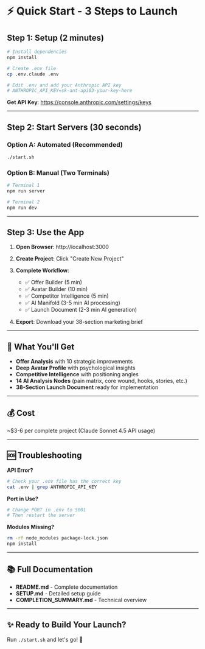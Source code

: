 # ⚡ Quick Start - 3 Steps to Launch

## Step 1: Setup (2 minutes)

```bash
# Install dependencies
npm install

# Create .env file
cp .env.claude .env

# Edit .env and add your Anthropic API key
# ANTHROPIC_API_KEY=sk-ant-api03-your-key-here
```

**Get API Key**: https://console.anthropic.com/settings/keys

---

## Step 2: Start Servers (30 seconds)

### Option A: Automated (Recommended)
```bash
./start.sh
```

### Option B: Manual (Two Terminals)
```bash
# Terminal 1
npm run server

# Terminal 2  
npm run dev
```

---

## Step 3: Use the App

1. **Open Browser**: http://localhost:3000

2. **Create Project**: Click "Create New Project"

3. **Complete Workflow**:
   - ✅ Offer Builder (5 min)
   - ✅ Avatar Builder (10 min)
   - ✅ Competitor Intelligence (5 min)
   - ✅ AI Manifold (3-5 min AI processing)
   - ✅ Launch Document (2-3 min AI generation)

4. **Export**: Download your 38-section marketing brief

---

## 🎯 What You'll Get

- **Offer Analysis** with 10 strategic improvements
- **Deep Avatar Profile** with psychological insights
- **Competitive Intelligence** with positioning angles
- **14 AI Analysis Nodes** (pain matrix, core wound, hooks, stories, etc.)
- **38-Section Launch Document** ready for implementation

---

## 💰 Cost

~$3-6 per complete project (Claude Sonnet 4.5 API usage)

---

## 🆘 Troubleshooting

**API Error?**
```bash
# Check your .env file has the correct key
cat .env | grep ANTHROPIC_API_KEY
```

**Port in Use?**
```bash
# Change PORT in .env to 5001
# Then restart the server
```

**Modules Missing?**
```bash
rm -rf node_modules package-lock.json
npm install
```

---

## 📚 Full Documentation

- **README.md** - Complete documentation
- **SETUP.md** - Detailed setup guide
- **COMPLETION_SUMMARY.md** - Technical overview

---

## ✨ Ready to Build Your Launch?

Run `./start.sh` and let's go! 🚀

